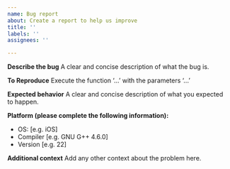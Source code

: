 ```yaml
---
name: Bug report
about: Create a report to help us improve
title: ''
labels: ''
assignees: ''

---
```


**Describe the bug**
A clear and concise description of what the bug is.

**To Reproduce**
Execute the function ‘...’ with the parameters ‘...’

**Expected behavior**
A clear and concise description of what you expected to happen.

**Platform (please complete the following information):**
 - OS: [e.g. iOS]
 - Compiler [e.g. GNU G++ 4.6.0]
 - Version [e.g. 22]

**Additional context**
Add any other context about the problem here.
